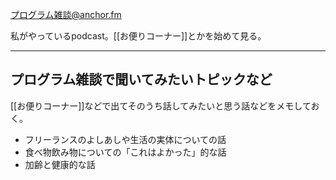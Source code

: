 [プログラム雑談@anchor.fm](https://anchor.fm/karino2/)

私がやっているpodcast。[[お便りコーナー]]とかを始めて見る。

----

## プログラム雑談で聞いてみたいトピックなど

[[お便りコーナー]]などで出てそのうち話してみたいと思う話などをメモしておく。

- フリーランスのよしあしや生活の実体についての話
- 食べ物飲み物についての「これはよかった」的な話
- 加齢と健康的な話